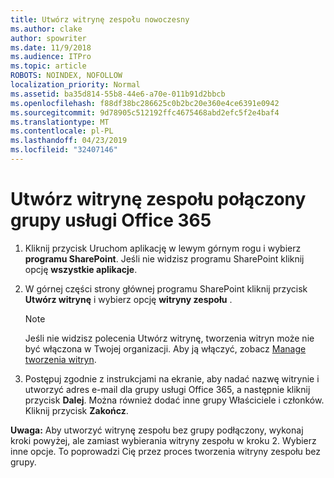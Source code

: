 ```yaml
---
title: Utwórz witrynę zespołu nowoczesny
ms.author: clake
author: spowriter
ms.date: 11/9/2018
ms.audience: ITPro
ms.topic: article
ROBOTS: NOINDEX, NOFOLLOW
localization_priority: Normal
ms.assetid: ba35d814-55b8-44e6-a70e-011b91d2bbcb
ms.openlocfilehash: f88df38bc286625c0b2bc20e360e4ce6391e0942
ms.sourcegitcommit: 9d78905c512192ffc4675468abd2efc5f2e4baf4
ms.translationtype: MT
ms.contentlocale: pl-PL
ms.lasthandoff: 04/23/2019
ms.locfileid: "32407146"
---
```

# <a name="create-an-office-365-group-connected-team-site"></a>Utwórz witrynę zespołu połączony grupy usługi Office 365

1. Kliknij przycisk Uruchom aplikację w lewym górnym rogu i wybierz **programu SharePoint**. Jeśli nie widzisz programu SharePoint kliknij opcję **wszystkie aplikacje**.
    
2. W górnej części strony głównej programu SharePoint kliknij przycisk **Utwórz witrynę** i wybierz opcję **witryny zespołu** . 
    
    > [!NOTE]
    > Jeśli nie widzisz polecenia Utwórz witrynę, tworzenia witryn może nie być włączona w Twojej organizacji. Aby ją włączyć, zobacz [Manage tworzenia witryn](https://go.microsoft.com/fwlink/?linkid=2009644). 
  
3. Postępuj zgodnie z instrukcjami na ekranie, aby nadać nazwę witrynie i utworzyć adres e-mail dla grupy usługi Office 365, a następnie kliknij przycisk **Dalej**. Można również dodać inne grupy Właściciele i członków. Kliknij przycisk **Zakończ**.
  
 **Uwaga:** Aby utworzyć witrynę zespołu bez grupy podłączony, wykonaj kroki powyżej, ale zamiast wybierania witryny zespołu w kroku 2. Wybierz inne opcje. To poprowadzi Cię przez proces tworzenia witryny zespołu bez grupy. 
    

